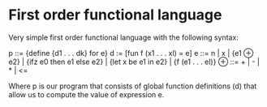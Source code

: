 # First order functional language
 
 Very simple first order functional language with the following syntax:

p ::= {define {d1 . . . dk} for e}
d := [fun f (x1 . . . xl) = e]
e ::= n
| x
| {e1 ⊕ e2}
| {ifz e0 then e1 else e2}
| {let x be e1 in e2}
| {f (e1 . . . el)}
⊕ ::= + | - | * | <=

Where p is our program that consists of global function definitions (d) that allow us to compute the value of expression e.
